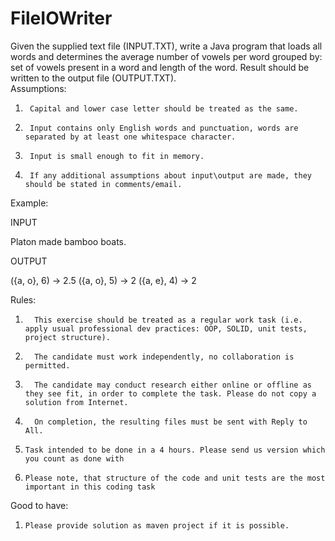 # FileIOWriter
Given the supplied text file (INPUT.TXT), write a Java program that loads all words and determines the average number of vowels per word grouped by:  set of vowels present in a word and length of the word. Result should be written to the output file (OUTPUT.TXT).   
Assumptions:
1.      Capital and lower case letter should be treated as the same.
2.      Input contains only English words and punctuation, words are separated by at least one whitespace character.
3.      Input is small enough to fit in memory.
4.      If any additional assumptions about input\output are made, they should be stated in comments/email.
  
Example:
 
INPUT
 
Platon made bamboo boats.
 
OUTPUT
 
({a, o}, 6) -> 2.5
({a, o}, 5) -> 2
({a, e}, 4) -> 2
 
Rules:
 
1.       This exercise should be treated as a regular work task (i.e. apply usual professional dev practices: OOP, SOLID, unit tests, project structure).
2.       The candidate must work independently, no collaboration is permitted.
3.       The candidate may conduct research either online or offline as they see fit, in order to complete the task. Please do not copy a solution from Internet.
4.       On completion, the resulting files must be sent with Reply to All.
5.     Task intended to be done in a 4 hours. Please send us version which you count as done with
6.     Please note, that structure of the code and unit tests are the most important in this coding task
 
Good to have:
1.     Please provide solution as maven project if it is possible.
